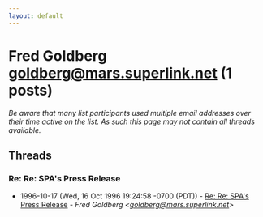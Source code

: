 ```yaml
---
layout: default
---
```


# Fred Goldberg <goldberg@mars.superlink.net> (1 posts)

_Be aware that many list participants used multiple email addresses over their time active on the list. As such this page may not contain all threads available._

## Threads

### Re: Re: SPA's Press Release
+ 1996-10-17 (Wed, 16 Oct 1996 19:24:58 -0700 (PDT)) - [Re: Re: SPA's Press Release](/archive/1996/10/3eb9b0737d2fab3c7c69baabd7d6584308bea322e3361cb908154e668a349ca2) - _Fred Goldberg \<goldberg@mars.superlink.net\>_


